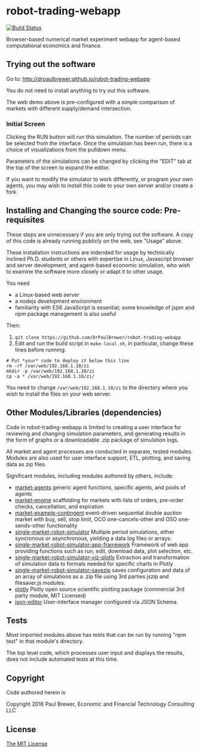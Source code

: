 # robot-trading-webapp

[![Build Status](https://travis-ci.org/DrPaulBrewer/robot-trading-webapp.svg?branch=master)](https://travis-ci.org/DrPaulBrewer/robot-trading-webapp)

Browser-based numerical market experiment webapp for agent-based computational economics and finance.  

## Trying out the software

Go to:    http://drpaulbrewer.github.io/robot-trading-webapp

You do not need to install anything to try out this software.

The web demo above is pre-configured with a simple comparison of markets with different supply/demand intersection.  

### Initial Screen

Clicking the RUN button will run this simulation.  The number of periods can be selected from the interface.
Once the simulation has been run, there is a choice of visualizations from the pulldown menu.

Parameters of the simulations can be changed by clicking the "EDIT" tab at the top of the screen to expand the editor.

If you want to modify the simulator to work differently, or program your own agents, you may wish to 
install this code to your own server and/or create a fork.

## Installing and Changing the source code:  Pre-requisites

These steps are unnecessary if you are only trying out the software.
A copy of this code is already running publicly on the web, see "Usage" above. 

These installation instructions are indended for usage by technically inclined Ph.D. students or others with expertise
in Linux, Javascript browser and server development, and agent-based economic simulation, who wish to examine the
software more closely or adapt it to other usage.

You need

* a Linux-based web server
* a nodejs development environment
* familiarity with ES6 JavaScript is essential; some knowledge of jspm and npm package management is also useful  

Then:

1. `git clone https://github.com/DrPaulBrewer/robot-trading-webapp`
2. Edit and run the build script in `make-local.sh`, in particular, change these lines before running:

```
# Put *your* code to deploy it below this line
rm -rf /var/web/192.168.1.10/zi
mkdir -p /var/web/192.168.1.10/zi
cp -a * /var/web/192.168.1.10/zi/
```
You need to change `/var/web/192.168.1.10/zi` to the directory where you wish to install the files on your web server.

## Other Modules/Libraries (dependencies)

Code in robot-trading-webapp is limited to creating a user interface for reviewing and changing simulation parameters, 
and generating results in the form of graphs or a downloadable .zip package of simulation logs.

All market and agent processes are conducted in separate, tested modules.  Modules are also used for user interface support,
ETL, plotting, and saving data as zip files.  

Significant modules, including modules authored by others, include:

* [market-agents](https://www.npmjs.com/package/market-agents) generic agent functions, specific agents, and pools of agents
* [market-engine](https://www.npmjs.com/package/market-engine) scaffolding for markets with lists of orders, pre-order checks, cancellation, and expiration
* [market-example-contingent](https://www.npmjs.com/package/market-example-contingent) event-driven sequential double auction market with buy, sell, stop limit, OCO one-cancels-other and OSO one-sends-other functionality
* [single-market-robot-simulator](https://www.npmjs.com/package/single-market-robot-simulator) Multiple period simulations, either syncronous or asynchronous, yielding a data log files or arrays.
* [single-market-robot-simulator-app-framework](https://www.npmjs.com/package/single-market-robot-simulator-app-framework) Framework of web app providing functions such as run, edit, download data, plot selection,  etc.
* [single-market-robot-simulator-viz-plotly](https://www.npmjs.com/package/single-market-robot-simulator-viz-plotly) Extraction and transformation of simulation data to formats needed for specific charts in Plotly
* [single-market-robot-simulator-savezip](https://www.npmjs.com/package/single-market-robot-simulator-savezip) saves configuration and data of an array of simulations as a .zip file using 3rd parties jszip and filesaver.js modules.
* [plotly](https://www.npmjs.com/package/plotly.js) Plotly open source scientific plotting package (commercial 3rd party module, MIT Licensed)
* [json-editor](https://www.npmjs.com/package/json-editor) User-interface manager configured via JSON Schema. 


## Tests

Most imported modules above has tests that can be run by running "npm test" in that module's directory.

The top level code, which processes user input and displays the results, does not include automated tests at this time.

## Copyright

Code authored herein is 

Copyright 2016 Paul Brewer, Economic and Financial Technology Consulting LLC

## License

[The MIT License](https://github.com/DrPaulBrewer/robot-trading-webapp/blob/master/LICENSE.md)

